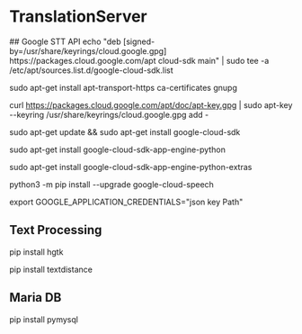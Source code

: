 # TranslationServer
</hr>
## Google STT API
  echo "deb [signed-by=/usr/share/keyrings/cloud.google.gpg] https://packages.cloud.google.com/apt cloud-sdk main" | sudo tee -a /etc/apt/sources.list.d/google-cloud-sdk.list
 
  sudo apt-get install apt-transport-https ca-certificates gnupg
  
  curl https://packages.cloud.google.com/apt/doc/apt-key.gpg | sudo apt-key --keyring /usr/share/keyrings/cloud.google.gpg add -
  
  sudo apt-get update && sudo apt-get install google-cloud-sdk
  
  sudo apt-get install google-cloud-sdk-app-engine-python
  
  sudo apt-get install google-cloud-sdk-app-engine-python-extras
  
  python3 -m pip install --upgrade google-cloud-speech
  
  export GOOGLE_APPLICATION_CREDENTIALS="json key Path"
  
## Text Processing

  pip install hgtk
  
  pip install textdistance
  
## Maria DB

  pip install pymysql

